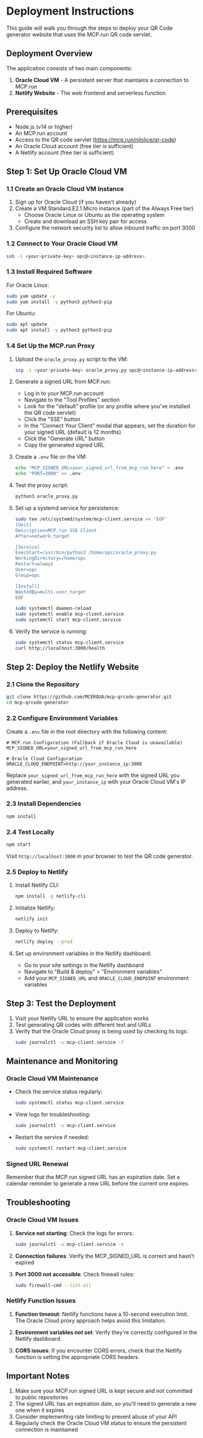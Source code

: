 # Deployment Instructions

This guide will walk you through the steps to deploy your QR Code generator website that uses the MCP.run QR code servlet.

## Deployment Overview

The application consists of two main components:
1. **Oracle Cloud VM** - A persistent server that maintains a connection to MCP.run
2. **Netlify Website** - The web frontend and serverless function

## Prerequisites

- Node.js (v14 or higher)
- An MCP.run account
- Access to the QR code servlet (https://mcp.run/nilslice/qr-code)
- An Oracle Cloud account (free tier is sufficient)
- A Netlify account (free tier is sufficient)

## Step 1: Set Up Oracle Cloud VM

### 1.1 Create an Oracle Cloud VM Instance

1. Sign up for Oracle Cloud (if you haven't already)
2. Create a VM.Standard.E2.1.Micro instance (part of the Always Free tier)
   - Choose Oracle Linux or Ubuntu as the operating system
   - Create and download an SSH key pair for access
3. Configure the network security list to allow inbound traffic on port 3000

### 1.2 Connect to Your Oracle Cloud VM

```bash
ssh -i <your-private-key> opc@<instance-ip-address>
```

### 1.3 Install Required Software

For Oracle Linux:
```bash
sudo yum update -y
sudo yum install -y python3 python3-pip
```

For Ubuntu:
```bash
sudo apt update
sudo apt install -y python3 python3-pip
```

### 1.4 Set Up the MCP.run Proxy

1. Upload the `oracle_proxy.py` script to the VM:
   ```bash
   scp -i <your-private-key> oracle_proxy.py opc@<instance-ip-address>:~/
   ```

2. Generate a signed URL from MCP.run:
   - Log in to your MCP.run account
   - Navigate to the "Tool Profiles" section
   - Look for the "default" profile (or any profile where you've installed the QR code servlet)
   - Click the "SSE" button
   - In the "Connect Your Client" modal that appears, set the duration for your signed URL (default is 12 months)
   - Click the "Generate URL" button
   - Copy the generated signed URL

3. Create a `.env` file on the VM:
   ```bash
   echo "MCP_SIGNED_URL=your_signed_url_from_mcp_run_here" > .env
   echo "PORT=3000" >> .env
   ```

4. Test the proxy script:
   ```bash
   python3 oracle_proxy.py
   ```

5. Set up a systemd service for persistence:
   ```bash
   sudo tee /etc/systemd/system/mcp-client.service << 'EOF'
   [Unit]
   Description=MCP.run SSE Client
   After=network.target

   [Service]
   ExecStart=/usr/bin/python3 /home/opc/oracle_proxy.py
   WorkingDirectory=/home/opc
   Restart=always
   User=opc
   Group=opc

   [Install]
   WantedBy=multi-user.target
   EOF

   sudo systemctl daemon-reload
   sudo systemctl enable mcp-client.service
   sudo systemctl start mcp-client.service
   ```

6. Verify the service is running:
   ```bash
   sudo systemctl status mcp-client.service
   curl http://localhost:3000/health
   ```

## Step 2: Deploy the Netlify Website

### 2.1 Clone the Repository

```bash
git clone https://github.com/MCERQUA/mcp-qrcode-generator.git
cd mcp-qrcode-generator
```

### 2.2 Configure Environment Variables

Create a `.env` file in the root directory with the following content:

```
# MCP.run Configuration (Fallback if Oracle Cloud is unavailable)
MCP_SIGNED_URL=your_signed_url_from_mcp_run_here

# Oracle Cloud Configuration
ORACLE_CLOUD_ENDPOINT=http://your_instance_ip:3000
```

Replace `your_signed_url_from_mcp_run_here` with the signed URL you generated earlier, and `your_instance_ip` with your Oracle Cloud VM's IP address.

### 2.3 Install Dependencies

```bash
npm install
```

### 2.4 Test Locally

```bash
npm start
```

Visit `http://localhost:3000` in your browser to test the QR code generator.

### 2.5 Deploy to Netlify

1. Install Netlify CLI:
   ```bash
   npm install -g netlify-cli
   ```

2. Initialize Netlify:
   ```bash
   netlify init
   ```

3. Deploy to Netlify:
   ```bash
   netlify deploy --prod
   ```

4. Set up environment variables in the Netlify dashboard:
   - Go to your site settings in the Netlify dashboard
   - Navigate to "Build & deploy" > "Environment variables"
   - Add your `MCP_SIGNED_URL` and `ORACLE_CLOUD_ENDPOINT` environment variables

## Step 3: Test the Deployment

1. Visit your Netlify URL to ensure the application works
2. Test generating QR codes with different text and URLs
3. Verify that the Oracle Cloud proxy is being used by checking its logs:
   ```bash
   sudo journalctl -u mcp-client.service -f
   ```

## Maintenance and Monitoring

### Oracle Cloud VM Maintenance

- Check the service status regularly:
  ```bash
  sudo systemctl status mcp-client.service
  ```

- View logs for troubleshooting:
  ```bash
  sudo journalctl -u mcp-client.service
  ```

- Restart the service if needed:
  ```bash
  sudo systemctl restart mcp-client.service
  ```

### Signed URL Renewal

Remember that the MCP.run signed URL has an expiration date. Set a calendar reminder to generate a new URL before the current one expires.

## Troubleshooting

### Oracle Cloud VM Issues

1. **Service not starting**: Check the logs for errors:
   ```bash
   sudo journalctl -u mcp-client.service -e
   ```

2. **Connection failures**: Verify the MCP_SIGNED_URL is correct and hasn't expired

3. **Port 3000 not accessible**: Check firewall rules:
   ```bash
   sudo firewall-cmd --list-all
   ```

### Netlify Function Issues

1. **Function timeout**: Netlify functions have a 10-second execution limit. The Oracle Cloud proxy approach helps avoid this limitation.

2. **Environment variables not set**: Verify they're correctly configured in the Netlify dashboard.

3. **CORS issues**: If you encounter CORS errors, check that the Netlify function is setting the appropriate CORS headers.

## Important Notes

1. Make sure your MCP.run signed URL is kept secure and not committed to public repositories
2. The signed URL has an expiration date, so you'll need to generate a new one when it expires
3. Consider implementing rate limiting to prevent abuse of your API
4. Regularly check the Oracle Cloud VM status to ensure the persistent connection is maintained
